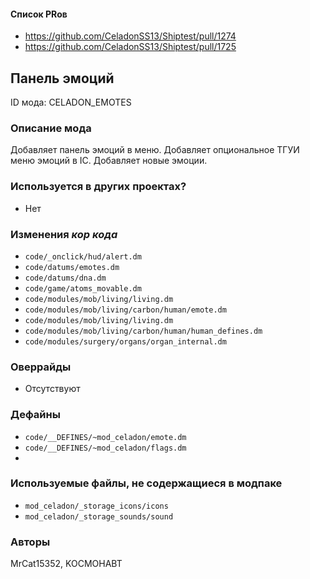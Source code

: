 
#### Список PRов

- https://github.com/CeladonSS13/Shiptest/pull/1274
- https://github.com/CeladonSS13/Shiptest/pull/1725

## Панель эмоций

ID мода: CELADON_EMOTES

### Описание мода

Добавляет панель эмоций в меню. Добавляет опциональное ТГУИ меню эмоций в IC. Добавляет новые эмоции.

### Используется в других проектах?
- Нет

### Изменения *кор кода*

- `code/_onclick/hud/alert.dm`
- `code/datums/emotes.dm`
- `code/datums/dna.dm`
- `code/game/atoms_movable.dm`
- `code/modules/mob/living/living.dm`
- `code/modules/mob/living/carbon/human/emote.dm`
- `code/modules/mob/living/living.dm`
- `code/modules/mob/living/carbon/human/human_defines.dm`
- `code/modules/surgery/organs/organ_internal.dm`

### Оверрайды

- Отсутствуют

### Дефайны

- `code/__DEFINES/~mod_celadon/emote.dm`
- `code/__DEFINES/~mod_celadon/flags.dm`
- 
### Используемые файлы, не содержащиеся в модпаке

- `mod_celadon/_storage_icons/icons`
- `mod_celadon/_storage_sounds/sound`

### Авторы

MrCat15352, KOCMOHABT
